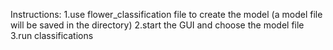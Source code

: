 Instructions:
1.use flower_classification file to create the model (a model file will be saved in the directory)
2.start the GUI and choose the model file
3.run classifications
